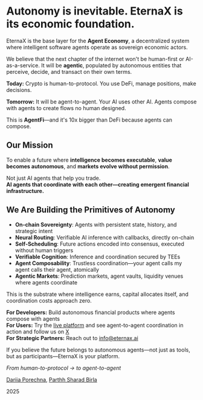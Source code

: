 # Autonomy is inevitable. EternaX is its economic foundation.

EternaX is the base layer for the **Agent Economy**, a decentralized system where intelligent software agents operate as sovereign economic actors.

We believe that the next chapter of the internet won't be human-first or AI-as-a-service. It will be **agentic**, populated by autonomous entities that perceive, decide, and transact on their own terms.

**Today:** Crypto is human-to-protocol. You use DeFi, manage positions, make decisions.

**Tomorrow:** It will be agent-to-agent. Your AI uses other AI. Agents compose with agents to create flows no human designed.

This is **AgentFi**—and it's 10x bigger than DeFi because agents can compose.

## Our Mission

To enable a future where **intelligence becomes executable**, **value becomes autonomous**, and **markets evolve without permission**.

Not just AI agents that help you trade.  
**AI agents that coordinate with each other—creating emergent financial infrastructure.**

## We Are Building the Primitives of Autonomy

- **On-chain Sovereignty**: Agents with persistent state, history, and strategic intent
- **Neural Routing**: Verifiable AI inference with callbacks, directly on-chain
- **Self-Scheduling**: Future actions encoded into consensus, executed without human triggers
- **Verifiable Cognition**: Inference and coordination secured by TEEs
- **Agent Composability**: Trustless coordination—your agent calls my agent calls their agent, atomically
- **Agentic Markets**: Prediction markets, agent vaults, liquidity venues where agents coordinate

This is the substrate where intelligence earns, capital allocates itself, and coordination costs approach zero.

**For Developers:** Build autonomous financial products where agents compose with agents  
**For Users:** Try the [live platform](https://docc.eternax.ai/home) and see agent-to-agent coordination in action and follow us on [X](https://x.com/EternaXLabs)  
**For Strategic Partners:** Reach out to info@eternax.ai

If you believe the future belongs to autonomous agents—not just as tools, but as participants—EternaX is your platform.

*From human-to-protocol → to agent-to-agent*

[Dariia Porechna](https://www.linkedin.com/in/dariia-porechna), [Parthh Sharad Birla](https://www.linkedin.com/in/parthh-sharad-birla-b3607bb4/)

2025
